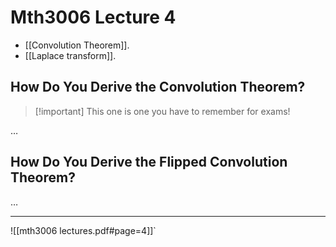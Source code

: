 # Mth3006 Lecture 4

- [[Convolution Theorem]].
- [[Laplace transform]].

## How Do You Derive the Convolution Theorem?

> [!important] This one is one you have to remember for exams!

…

## How Do You Derive the Flipped Convolution Theorem?

…

---

![[mth3006 lectures.pdf#page=4]]`
